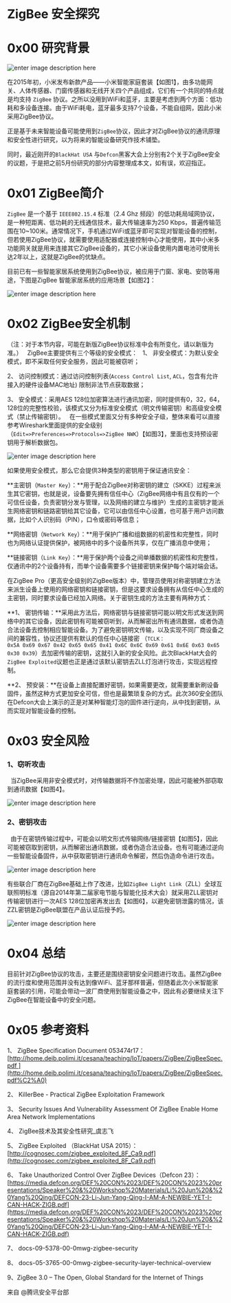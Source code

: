 # ZigBee 安全探究

0x00 研究背景
=====

![enter image description here](http://drops.javaweb.org/uploads/images/93d0108b11dac7e98f8a770a99e0521d92cafc9a.jpg)

在2015年初，小米发布新款产品——小米智能家庭套装【如图1】，由多功能网关、人体传感器、门窗传感器和无线开关四个产品组成，它们有一个共同的特点就是均支持 `ZigBee` 协议。之所以没用到WiFi和蓝牙，主要是考虑到两个方面：低功耗和多设备连接。由于WiFi耗电，蓝牙最多支持7个设备，不能自组网，因此小米采用ZigBee协议。

正是基于未来智能设备可能使用到`ZigBee`协议，因此才对ZigBee协议的通讯原理和安全性进行研究，以为将来的智能设备研究作技术铺垫。

同时，最近刚开的`BlackHat USA` 与`Defcon`黑客大会上分别有2个关于ZigBee安全的议题，于是把之前5月份研究的部分内容整理成本文，如有误，欢迎指正。

0x01 ZigBee简介
=====

`ZigBee` 是一个基于 `IEEE802.15.4` 标准（2.4 Ghz 频段）的低功耗局域网协议，是一种短距离、低功耗的无线通信技术，最大传输速率为250 Kbps，普遍传输范围在10~100米。通常情况下，手机通过WiFi或蓝牙即可实现对智能设备的控制，但若使用ZigBee协议，就需要使用适配器或连接控制中心才能使用，其中小米多功能网关就是用来连接其它ZigBee设备的，其它小米设备使用内置电池可使用长达2年以上，这就是ZigBee的优缺点。

目前已有一些智能家居系统使用到ZigBee协议，被应用于门窗、家电、安防等用途，下图是ZigBee 智能家居系统的应用场景【如图2】：

![enter image description here](http://drops.javaweb.org/uploads/images/b83e6d781fa8c0f256b7ba04d7d6f7267d1973b2.jpg)

0x02 ZigBee安全机制
=====

（注：对于本节内容，可能在新版ZigBee协议标准中会有所变化，请以新版为准。）   ZigBee主要提供有三个等级的安全模式：   1、 非安全模式：为默认安全模式，即不采取任何安全服务，因此可能被窃听；

2、 访问控制模式：通过访问控制列表(`Access Control List`, `ACL`，包含有允许接入的硬件设备MAC地址) 限制非法节点获取数据；

3、 安全模式：采用AES 128位加密算法进行通讯加密，同时提供有0，32，64，128位的完整性校验，该模式又分为标准安全模式（明文传输密钥）和高级安全模式（禁止传输密钥）。   在一些模式里面又分有多种安全子级，整体来看可以直接参考Wireshark里面提供的安全级别（`Edit=>Preferences=>Protocols=>ZigBee NWK`）【如图3】，里面也支持预设密钥用于解析数据包。

![enter image description here](http://drops.javaweb.org/uploads/images/74538603d53a40a00a9f5e290b0550df302a7e58.jpg)

如果使用安全模式，那么它会提供3种类型的密钥用于保证通讯安全：

**主密钥（`Master Key`）：**用于配合ZigBee对称密钥的建立（SKKE）过程来派生其它密钥，也就是说，设备要先拥有信任中心（ZigBee网络中有且仅有的一个可信任设备，负责密钥分发与管理，以及网络的建立与维护）生成的主密钥才能派生网络密钥和链路密钥给其它设备，它可以由信任中心设置，也可基于用户访问数据，比如个人识别码（PIN），口令或密码等信息；

**网络密钥（`Network Key`）：**用于保护广播和组数据的机密性和完整性，同时也为网络认证提供保护，被网络中的多个设备所共享，仅在广播消息中使用；

**链接密钥（`Link Key`）：**用于保护两个设备之间单播数据的机密性和完整性，仅通讯中的2个设备持有，而单个设备需要多个链接密钥来保护每个端对端会话。

在ZigBee Pro（更高安全级别的ZigBee版本）中，管理员使用对称密钥建立方法来派生设备上使用的网络密钥和链接密钥，但是这要求设备拥有从信任中心生成的主密钥，同时要求设备已经加入网络。关于密钥生成的方法主要有两种方式：

**1、 密钥传输：**采用此方法后，网络密钥与链接密钥可能以明文形式发送到网络中的其它设备，因此密钥有可能被窃听到，从而解密出所有通讯数据，或者伪造合法设备去控制相应智能设备。为了避免密钥明文传输，以及实现不同厂商设备之间的兼容性，协议还提供有默认的信任中心链接密 （`TCLK：0x5A 0x69 0x67 0x42 0x65 0x65 0x41 0x6C 0x6C 0x69 0x61 0x6E 0x63 0x65 0x30 0x39`）去加密传输的密钥，这就引入新的安全风险。此次BlackHat大会的`ZigBee Exploited`议题也正是通过该默认密钥去ZLL灯泡进行攻击，实现远程控制。

**2、 预安装：**在设备上直接配置好密钥，如果需要更改，就需要重新刷设备固件，虽然这种方式更加安全可信，但也是最繁琐复杂的方式。此次360安全团队在Defcon大会上演示的正是对某种智能灯泡的固件进行逆向，从中找到密钥，从而实现对智能设备的控制。

0x03 安全风险
=====

### 1、窃听攻击

  当ZigBee采用非安全模式时，对传输数据将不作加密处理，因此可能被外部窃取到通讯数据【如图4】。

![enter image description here](http://drops.javaweb.org/uploads/images/580381caff6905b8668196ddde5fbb0aaf26bea3.jpg)

### 2、密钥攻击

  由于在密钥传输过程中，可能会以明文形式传输网络/链接密钥【如图5】，因此可能被窃取到密钥，从而解密出通讯数据，或者伪造合法设备。也有可能通过逆向一些智能设备固件，从中获取密钥进行通讯命令解密，然后伪造命令进行攻击。

![enter image description here](http://drops.javaweb.org/uploads/images/149a373bea0e1933099658576ec0a6a936a2e4ba.jpg)

有些联合厂商在ZigBee基础上作了改进，比如`ZigBee Light Link`（ZLL）全球互联照明标准（源自2014年第二届家电节能与智能化技术大会）就采用ZLL密钥对传输密钥进行一次AES 128位加密再发出去【如图6】，以避免密钥泄露的情况，该ZZL密钥是ZigBee联盟在产品认证后授予的。

![enter image description here](http://drops.javaweb.org/uploads/images/b87ce2cf3d42cae6beb29e49d6400bcc030bf108.jpg)

0x04 总结
=====

目前针对ZigBee协议的攻击，主要还是围绕密钥安全问题进行攻击。虽然ZigBee的流行度和使用范围并没有达到像WiFi、蓝牙那样普遍，但随着此次小米智能家庭套装的引用，可能会带动一波厂商使用到智能设备之中，因此有必要继续关注下ZigBee在智能设备中的安全问题。

0x05 参考资料
=========

1、 ZigBee Specification Document 053474r17：[http://home.deib.polimi.it/cesana/teaching/IoT/papers/ZigBee/ZigBeeSpec.pdf ](http://home.deib.polimi.it/cesana/teaching/IoT/papers/ZigBee/ZigBeeSpec.pdf%C2%A0)

2、 KillerBee - Practical ZigBee Exploitation Framework

3、 Security Issues And Vulnerability Assessment Of ZigBee Enable Home Area Network Implementations

4、 ZigBee技术及其安全性研究_虞志飞

5、 ZigBee Exploited （BlackHat USA 2015）：[http://cognosec.com/zigbee_exploited_8F_Ca9.pdf](http://cognosec.com/zigbee_exploited_8F_Ca9.pdf)

6、 Take Unauthorized Control Over ZigBee Devices（Defcon 23）：[https://media.defcon.org/DEF%20CON%2023/DEF%20CON%2023%20presentations/Speaker%20&%20Workshop%20Materials/Li%20Jun%20&%20Yang%20Qing/DEFCON-23-Li-Jun-Yang-Qing-I-AM-A-NEWBIE-YET-I-CAN-HACK-ZIGB.pdf](https://media.defcon.org/DEF%20CON%2023/DEF%20CON%2023%20presentations/Speaker%20&%20Workshop%20Materials/Li%20Jun%20&%20Yang%20Qing/DEFCON-23-Li-Jun-Yang-Qing-I-AM-A-NEWBIE-YET-I-CAN-HACK-ZIGB.pdf)

7、 docs-09-5378-00-0mwg-zigbee-security

8、 docs-05-3765-00-0mwg-zigbee-security-layer-technical-overview

9、ZigBee 3.0 – The Open, Global Standard for the Internet of Things

来自 @腾讯安全平台部